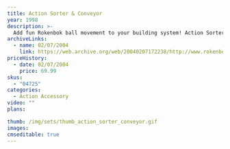 ```yaml
---
title: Action Sorter & Conveyor
year: 1998
description: >-
  Add fun Rokenbok ball movement to your building system! Action Sorter features 4 unique directions to sort your balls, including surprise tipple and front dispensers. Real moving conveyor automatically starts and stops. Includes 79 pieces. Requires Start Set.
archiveLinks:
  - name: 02/07/2004
    link: https://web.archive.org/web/20040207172238/http://www.rokenbok.com/catalog/pd_aa_action_sorter.html
priceHistory:
  - date: 02/07/2004
    price: 69.99
skus:
  - "04725"
categories: 
  - Action Accessory
video: ""
plans:

thumb: /img/sets/thumb_action_sorter_conveyor.gif
images:
cmseditable: true
---
```

